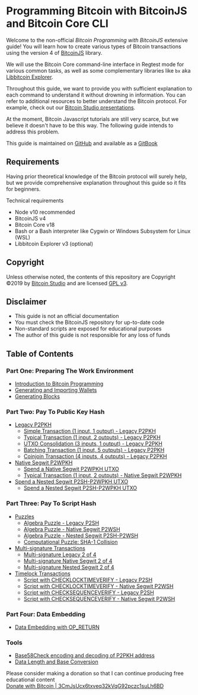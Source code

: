 # Programming Bitcoin with BitcoinJS and Bitcoin Core CLI

Welcome to the non-official _Bitcoin Programming with BitcoinJS_ extensive guide! You will learn how to create various types of Bitcoin transactions using the version 4 of [BitcoinJS](https://github.com/bitcoinjs/bitcoinjs-lib) library.

We will use the Bitcoin Core command-line interface in Regtest mode for various common tasks, as well as some complementary libraries like `bx` aka [Libbitcoin Explorer](https://github.com/libbitcoin/libbitcoin-explorer).

Throughout this guide, we want to provide you with sufficient explanation to each command to understand it without drowning in information. You can refer to additional resources to better understand the Bitcoin protocol. For example, check out our [Bitcoin Studio presentations](https://www.bitcoin-studio.com/resources).

At the moment, Bitcoin Javascript tutorials are still very scarce, but we believe it doesn't have to be this way. The following guide intends to address this problem.

This guide is maintained on [GitHub](https://github.com/bitcoin-studio/Bitcoin-Programming-with-BitcoinJS) and available as a [GitBook](https://bitcoinjs-guide.bitcoin-studio.com)   


## Requirements

Having prior theoretical knowledge of the Bitcoin protocol will surely help, but we provide comprehensive explanation throughout this guide so it fits for beginners.

Technical requirements

* Node v10 recommended
* BitcoinJS v4
* Bitcoin Core v18
* Bash or a Bash interpreter like Cygwin or Windows Subsystem for Linux \(WSL\)
* Libbitcoin Explorer v3 \(optional\)

## Copyright

Unless otherwise noted, the contents of this repository are Copyright ©2019 by [Bitcoin Studio](https://www.bitcoin-studio.com) and are licensed [GPL v3](https://github.com/bitcoin-studio/Bitcoin-Programming-with-BitcoinJS/blob/master/LICENSE/README.md).

## Disclaimer

* This guide is not an official documentation
* You must check the BitcoinJS repository for up-to-date code
* Non-standard scripts are exposed for educational purposes
* The author of this guide is not responsible for any loss of funds 

## Table of Contents

### Part One: Preparing The Work Environment

* [Introduction to Bitcoin Programming](part-one-preparing-the-work-environment/introduction_bitcoin_programming.md)
* [Generating and Importing Wallets](part-one-preparing-the-work-environment/generating_and_importing_wallets.md)
* [Generating Blocks](part-one-preparing-the-work-environment/generating_blocks.md)

### Part Two: Pay To Public Key Hash

* [Legacy P2PKH](part-two-pay-to-public-key-hash/p2pkh/README.md)
  * [Simple Transaction \(1 input, 1 output\) - Legacy P2PKH](part-two-pay-to-public-key-hash/p2pkh/p2pkh_simple_tx_1_1.md)
  * [Typical Transaction \(1 input, 2 outputs\) - Legacy P2PKH](part-two-pay-to-public-key-hash/p2pkh/p2pkh_typical_tx_1_2.md)
  * [UTXO Consolidation \(3 inputs, 1 output\) - Legacy P2PKH](part-two-pay-to-public-key-hash/p2pkh/p2pkh_utxo_consolidation_3_1.md)
  * [Batching Transaction \(1 input, 5 outputs\) - Legacy P2PKH](part-two-pay-to-public-key-hash/p2pkh/p2pkh_batching_tx_1_5.md)
  * [Coinjoin Transaction \(4 inputs, 4 outputs\) - Legacy P2PKH](part-two-pay-to-public-key-hash/p2pkh/p2pkh_coinjoin_tx_4_4.md)
* [Native Segwit P2WPKH](part-two-pay-to-public-key-hash/p2wpkh/README.md)
  * [Spend a Native Segwit P2WPKH UTXO](part-two-pay-to-public-key-hash/p2wpkh/p2wpkh_spend_1_1.md)
  * [Typical Transaction \(1 input, 2 outputs\) - Native Segwit P2WPKH](part-two-pay-to-public-key-hash/p2wpkh/p2wpkh_typical_tx_1_2.md)
* [Spend a Nested Segwit P2SH-P2WPKH UTXO](part-two-pay-to-public-key-hash/p2sh_p2wpkh/README.md)
  * [Spend a Nested Segwit P2SH-P2WPKH UTXO](part-two-pay-to-public-key-hash/p2sh_p2wpkh/p2sh_p2wpkh_spend_1_1.md)

### Part Three: Pay To Script Hash

* [Puzzles](part-three-pay-to-script-hash/puzzles/README.md)
  * [Algebra Puzzle - Legacy P2SH](part-three-pay-to-script-hash/puzzles/p2sh_algebra_puzzle.md)
  * [Algebra Puzzle - Native Segwit P2WSH](part-three-pay-to-script-hash/puzzles/p2wsh_algebra_puzzle.md)
  * [Algebra Puzzle - Nested Segwit P2SH-P2WSH](part-three-pay-to-script-hash/puzzles/p2sh_p2wsh_algebra_puzzle.md)
  * [Computational Puzzle: SHA-1 Collision](part-three-pay-to-script-hash/puzzles/p2sh_computational_puzzle_sha-1_collision.md)
* [Multi-signature Transactions](part-three-pay-to-script-hash/multi_signatures/README.md)
  * [Multi-signature Legacy 2 of 4](part-three-pay-to-script-hash/multi_signatures/multisig_p2sh_2_4.md)
  * [Multi-signature Native Segwit 2 of 4](part-three-pay-to-script-hash/multi_signatures/multisig_p2wsh_p2ms_2_4.md)
  * [Multi-signature Nested Segwit 2 of 4](part-three-pay-to-script-hash/muti_signatures/multisig_p2sh_p2wsh_p2ms_2_4.md)
* [Timelock Transactions](part-three-pay-to-script-hash/timelocks/README.md)
  * [Script with CHECKLOCKTIMEVERIFY - Legacy P2SH](part-three-pay-to-script-hash/timelocks/cltv_p2sh.md)
  * [Script with CHECKLOCKTIMEVERIFY - Native Segwit P2WSH](part-three-pay-to-script-hash/timelocks/cltv_p2wsh.md)
  * [Script with CHECKSEQUENCEVERIFY - Legacy P2SH](part-three-pay-to-script-hash/timelocks/csv_p2sh.md)
  * [Script with CHECKSEQUENCEVERIFY - Native Segwit P2WSH](part-three-pay-to-script-hash/timelocks/csv_p2wsh.md)

### Part Four: Data Embedding

* [Data Embedding with OP\_RETURN](part-four-data-embedding/data_embedding_op_return.md)

### Tools

* [Base58Check encoding and decoding of P2PKH address](tools/base58check_address_encoding.md)
* [Data Length and Base Conversion](tools/data_length_base_conversion.md)


Please consider making a donation so that I can continue producing free educational content   
 [Donate with Bitcoin \| 3CmJsUcx6txveq32kVqG92pczc1suLh6BD](https://github.com/bitcoin-studio/Bitcoin-Programming-with-BitcoinJS/blob/master/bitcoin_donation.png)


